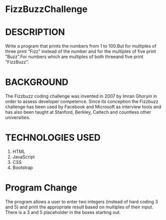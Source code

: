 # FizzBuzzChallenge
 
# DESCRIPTION 
Write a program that prints the numbers from 1 to 100.But for multiples of three print “Fizz” instead of the number and for the multiples of five print “Buzz”.For numbers which are multiples of both threeand five print “FizzBuzz”.

# BACKGROUND

The Fizzbuzz coding challenge was invented in 2007 by Imran Ghoryin in order to assess developer competence. Since its conception the Fizzbuzz challenge has been used by Facebook and Microsoft as interview tools and has also been taught at Stanford, Berkley, Caltech and countless other universities.

# TECHNOLOGIES USED

1. HTML
2. JavaScript
3. CSS
4. Bootstrap

# Program Change

The program allows a user to enter two integers (instead of hard coding 3 and 5) and print the appropriate result based on multiples of their input. 
There is a 3 and 5 placeholder in the boxes starting out.

